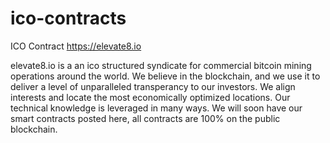 # ico-contracts
ICO Contract https://elevate8.io


elevate8.io is a an ico structured syndicate for commercial bitcoin mining operations around the world. We believe in the blockchain, and we use it to deliver a level of unparalleled transperancy to our investors. We align interests and locate the most economically optimized locations. Our technical knowledge is leveraged in many ways. We will soon have our smart contracts posted here, all contracts are 100% on the public blockchain. 
